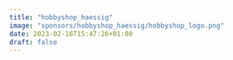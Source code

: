 ```yaml
---
title: "hobbyshop_haessig"
image: "sponsors/hobbyshop_haessig/hobbyshop_logo.png"
date: 2023-02-16T15:47:26+01:00
draft: false
---
```


